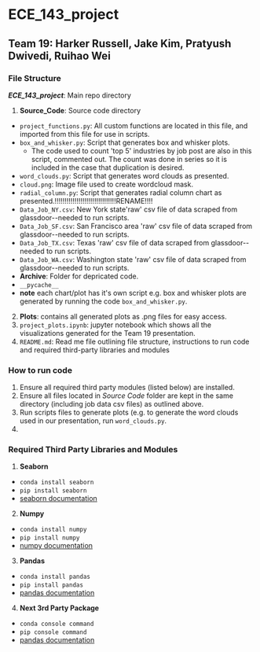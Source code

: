 # ECE_143_project
## Team 19: Harker Russell, Jake Kim, Pratyush Dwivedi, Ruihao Wei

### File Structure

***ECE_143_project***: Main repo directory
1. **Source_Code**: Source code directory
 - `project_functions.py`: All custom functions are located in this file, and imported from this file for use in scripts.  
 - `box_and_whisker.py`: Script that generates box and whisker plots.
     - The code used to count 'top 5' industries by job post are also in this script, commented out. The count was done in series so it is included in the case that duplication is desired.
 - `word_clouds.py`: Script that generates word clouds as presented.  
 - `cloud.png`: Image file used to create wordcloud mask.  
 - `radial_column.py`: Script that generates radial column chart as presented.!!!!!!!!!!!!!!!!!!!!!!!!!!!!!!!RENAME!!!! 
 - `Data_Job_NY.csv`: New York state'raw' csv file of data scraped from glassdoor--needed to run scripts.  
 - `Data_Job_SF.csv`: San Francisco area 'raw' csv file of data scraped from glassdoor--needed to run scripts.  
 - `Data_Job_TX.csv`: Texas 'raw' csv file of data scraped from glassdoor--needed to run scripts.  
 - `Data_Job_WA.csv`: Washington state 'raw' csv file of data scraped from glassdoor--needed to run scripts.  
 - **Archive**: Folder for depricated code.
 - `__pycache__`  
 - **note** each chart/plot has it's own script e.g. box and whisker plots are generated by running the code `box_and_whisker.py`.  
2. **Plots**: contains all generated plots as .png files for easy access.  
3. `project_plots.ipynb`: jupyter notebook which shows all the visualizations generated for the Team 19 presentation.  
4. `README.md`: Read me file outlining file structure, instructions to run code and required third-party libraries and modules



### How to run code
1. Ensure all required third party modules (listed below) are installed.
2. Ensure all files located in *Source Code* folder are kept in the same directory (including job data csv files) as outlined above.
3. Run scripts files to generate plots (e.g. to generate the word clouds used in our presentation, run `word_clouds.py`.
4. 

### Required Third Party Libraries and Modules
1. **Seaborn**  
 - `conda install seaborn`
 - `pip install seaborn`
 - [seaborn documentation](https://seaborn.pydata.org/installing.html)
 2. **Numpy**  
 - `conda install numpy`  
 - `pip install numpy`  
 - [numpy documentation](https://numpy.org/install/)
 3. **Pandas**  
 - `conda install pandas`
 - `pip install pandas`  
 - [pandas documentation](https://pandas.pydata.org/pandas-docs/stable/getting_started/install.html)
 4. **Next 3rd Party Package**
 - `conda console command`
 - `pip console command`
 - [pandas documentation](https://insert-link-here)
 